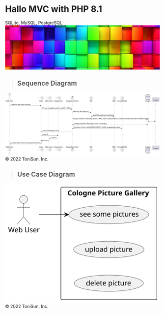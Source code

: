 # Hallo MVC with PHP 8.1

SQLite, MySQL, PostgreSQL
<a href="https://egosanto.de/" target="_blank">![](/View/assets/images/colorful-wall.png)</a>

>## Sequence Diagram
[![Sequence Diagram](/out/doc/mvc_seq_dia/mvc_seq_dia.svg)](/out/doc/mvc_seq_dia.plantuml)
&copy; 2022 ToniSun, Inc.

>## Use Case Diagram
[![USE Case Diagram](/out/doc/mvc_usc_dia/mvc_usc_dia.svg)](/out/doc/mvc_usc_dia.plantuml)
&copy; 2022 ToniSun, Inc.